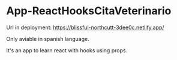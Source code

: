 # App-ReactHooksCitaVeterinario

Url in deployment: https://blissful-northcutt-3dee0c.netlify.app/

Only aviable in spanish language.

It's an app to learn react with hooks using props.

